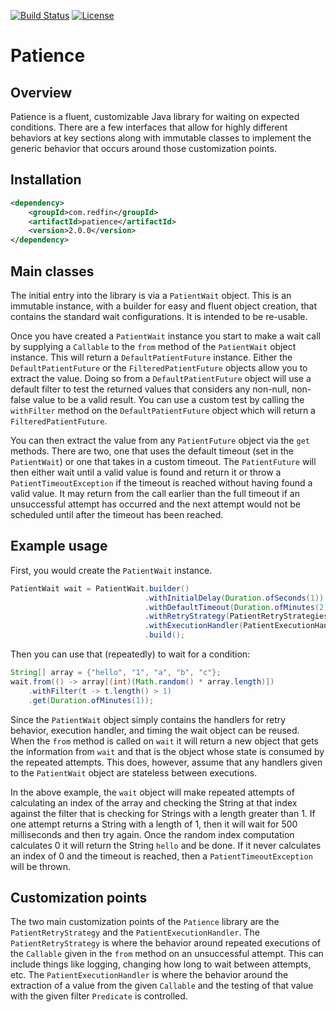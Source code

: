 [![Build Status](https://travis-ci.org/redfin/patience.svg?branch=master)](https://travis-ci.org/redfin/patience)
[![License](http://img.shields.io/:license-apache-brightgreen.svg)](http://www.apache.org/licenses/LICENSE-2.0.html)

# Patience

## Overview

Patience is a fluent, customizable Java library for waiting on expected conditions.
There are a few interfaces that allow for highly different behaviors at key
sections along with immutable classes to implement the generic behavior that
occurs around those customization points.

## Installation

```xml
<dependency>
    <groupId>com.redfin</groupId>
    <artifactId>patience</artifactId>
    <version>2.0.0</version>
</dependency>
```

## Main classes

The initial entry into the library is via a `PatientWait` object.
This is an immutable instance, with a builder for easy and fluent object creation,
 that contains the standard wait configurations.
It is intended to be re-usable.

Once you have created a `PatientWait` instance you start to make a wait call by supplying a `Callable`
 to the `from` method of the `PatientWait` object instance. This will return a `DefaultPatientFuture`
 instance. Either the `DefaultPatientFuture` or the `FilteredPatientFuture` objects allow you to extract
 the value. Doing so from a `DefaultPatientFuture` object will use a default filter to test the returned
 values that considers any non-null, non-false value to be a valid result. You can use a custom test
 by calling the `withFilter` method on the `DefaultPatientFuture` object which will return a `FilteredPatientFuture`.

You can then extract the value from any `PatientFuture` object via the `get` methods.
There are two, one that uses the default timeout (set in the `PatientWait`) or one that takes in a custom timeout.
The `PatientFuture` will then either wait until a valid value is found and return it or throw a `PatientTimeoutException`
if the timeout is reached without having found a valid value. It may return from the call earlier than the full timeout if
an unsuccessful attempt has occurred and the next attempt would not be scheduled until after the timeout has been reached.

## Example usage

First, you would create the `PatientWait` instance.

```java
PatientWait wait = PatientWait.builder()
                              .withInitialDelay(Duration.ofSeconds(1))
                              .withDefaultTimeout(Duration.ofMinutes(2))
                              .withRetryStrategy(PatientRetryStrategies.withFixedDelay(Duration.ofMillis(500)))
                              .withExecutionHandler(PatientExecutionHandlers.simpleHandler())
                              .build();
```

Then you can use that (repeatedly) to wait for a condition:

```java
String[] array = {"hello", "1", "a", "b", "c"};
wait.from(() -> array[(int)(Math.random() * array.length)])
    .withFilter(t -> t.length() > 1)
    .get(Duration.ofMinutes(1));
```

Since the `PatientWait` object simply contains the handlers for retry behavior, execution handler, and timing
the wait object can be reused. When the `from` method is called on `wait` it will return a new object that gets
the information from `wait` and that is the object whose state is consumed by the repeated attempts. This does,
however, assume that any handlers given to the `PatientWait` object are stateless between executions.

In the above example, the `wait` object will make repeated attempts of calculating an index of the array
and checking the String at that index against the filter that is checking for Strings with a length
greater than 1. If one attempt returns a String with a length of 1, then it will wait for 500 milliseconds
and then try again. Once the random index computation calculates 0 it will return the String `hello` and
be done. If it never calculates an index of 0 and the timeout is reached, then a `PatientTimeoutException`
will be thrown.

## Customization points

The two main customization points of the `Patience` library are the `PatientRetryStrategy` and the `PatientExecutionHandler`.
The `PatientRetryStrategy` is where the behavior around repeated executions of the `Callable` given in the `from` method on an unsuccessful attempt.
This can include things like logging, changing how long to wait between attempts, etc.
The `PatientExecutionHandler` is where the behavior around the extraction of a value from the given `Callable` and the
testing of that value with the given filter `Predicate` is controlled.

